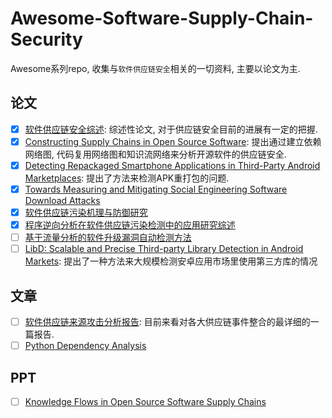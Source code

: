 # Awesome-Software-Supply-Chain-Security

Awesome系列repo, 收集与`软件供应链安全`相关的一切资料, 主要以论文为主.

## 论文

- [x] [软件供应链安全综述](http://jcs.iie.ac.cn/xxaqxb/ch/reader/view_abstract.aspx?file_no=20200106&flag=1): 综述性论文, 对于供应链安全目前的进展有一定的把握.
- [x] [Constructing Supply Chains in Open Source Software](https://dl.acm.org/doi/pdf/10.1145/3183440.3183454): 提出通过建立依赖网络图, 代码复用网络图和知识流网络来分析开源软件的供应链安全.
- [x] [Detecting Repackaged Smartphone Applications in Third-Party Android Marketplaces](https://www.csc2.ncsu.edu/faculty/xjiang4/pubs/CODASPY12.pdf): 提出了方法来检测APK重打包的问题.
- [x] [Towards Measuring and Mitigating Social Engineering Software Download Attacks](https://www.usenix.org/system/files/conference/usenixsecurity16/sec16_paper_nelms.pdf)
- [x] [软件供应链污染机理与防御研究](http://gb.oversea.cnki.net/KCMS/detail/detail.aspx?filename=1018097481.nh&dbcode=CMFD&dbname=CMFDREF)
- [x] [程序逆向分析在软件供应链污染检测中的应用研究综述](http://www.cnki.com.cn/Article/CJFDTotal-JSJY202001018.htm)
- [ ] [基于流量分析的软件升级漏洞自动检测方法](http://www.infocomm-journal.com/cjnis/CN/10.11959/j.issn.2096-109x.2020004)
- [ ] [LibD: Scalable and Precise Third-party Library Detection in Android Markets](https://faculty.ist.psu.edu/wu/papers/LibD-TSE-18.pdf): 提出了一种方法来大规模检测安卓应用市场里使用第三方库的情况

## 文章

- [ ] [软件供应链来源攻击分析报告](https://www.freebuf.com/articles/paper/147403.html): 目前来看对各大供应链事件整合的最详细的一篇报告.
- [ ] [Python Dependency Analysis](http://kgullikson88.github.io/blog/pypi-analysis.html)

## PPT

- [ ] [Knowledge Flows in Open Source Software Supply Chains](http://mockus.us/papers/nasac17.pdf)